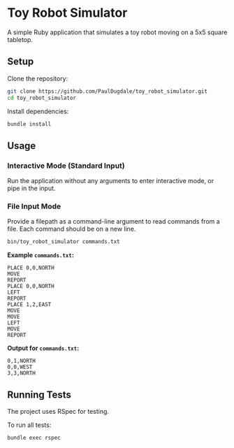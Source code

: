 # Toy Robot Simulator

A simple Ruby application that simulates a toy robot moving on a 5x5 square tabletop.

## Setup

Clone the repository:
```bash
git clone https://github.com/PaulDugdale/toy_robot_simulator.git
cd toy_robot_simulator
```
Install dependencies:
```bash
bundle install
```
## Usage

### Interactive Mode (Standard Input)

Run the application without any arguments to enter interactive mode, or pipe in the input.

### File Input Mode

Provide a filepath as a command-line argument to read commands from a file. Each command should be on a new line.

```bash
bin/toy_robot_simulator commands.txt
```

**Example `commands.txt`:**
```
PLACE 0,0,NORTH
MOVE
REPORT
PLACE 0,0,NORTH
LEFT
REPORT
PLACE 1,2,EAST
MOVE
MOVE
LEFT
MOVE
REPORT
```

**Output for `commands.txt`:**
```
0,1,NORTH
0,0,WEST
3,3,NORTH
```

## Running Tests

The project uses RSpec for testing.

To run all tests:
```bash
bundle exec rspec
```
